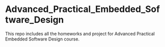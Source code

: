# Advanced_Practical_Embedded_Software_Design
This repo includes all the homeworks and project for Advanced Practical Embedded Software Design course.
